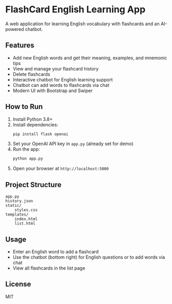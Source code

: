 # FlashCard English Learning App

A web application for learning English vocabulary with flashcards and an AI-powered chatbot.

## Features

- Add new English words and get their meaning, examples, and mnemonic tips
- View and manage your flashcard history
- Delete flashcards
- Interactive chatbot for English learning support
- Chatbot can add words to flashcards via chat
- Modern UI with Bootstrap and Swiper

## How to Run

1. Install Python 3.8+
2. Install dependencies:
   ```bash
   pip install flask openai
   ```
3. Set your OpenAI API key in `app.py` (already set for demo)
4. Run the app:
   ```bash
   python app.py
   ```
5. Open your browser at `http://localhost:5000`

## Project Structure

```
app.py
history.json
static/
    styles.css
templates/
    index.html
    list.html
```

## Usage

- Enter an English word to add a flashcard
- Use the chatbot (bottom right) for English questions or to add words via chat
- View all flashcards in the list page

## License

MIT
